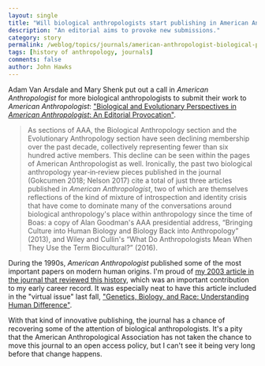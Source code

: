 ```yaml
---
layout: single
title: "Will biological anthropologists start publishing in American Anthropologist again?"
description: "An editorial aims to provoke new submissions."
category: story
permalink: /weblog/topics/journals/american-anthropologist-biological-provocation-2019.html
tags: [history of anthropology, journals]
comments: false
author: John Hawks
---
```


Adam Van Arsdale and Mary Shenk put out a call in <em>American Anthropologist</em> for more biological anthropologists to submit their work to <em>American Anthropologist</em>: <a href="https://doi.org/10.1111/aman.13206">"Biological and Evolutionary Perspectives in <em>American Anthropologist</em>: An Editorial Provocation"</a>.

<blockquote>As sections of AAA, the Biological Anthropology section and the Evolutionary Anthropology section have seen declining membership over the past decade, collectively representing fewer than six hundred active members. This decline can be seen within the pages of American Anthropologist as well. Ironically, the past two biological anthropology year‐in‐review pieces published in the journal (Gokcumen 2018; Nelson 2017) cite a total of just three articles published in <em>American Anthropologist</em>, two of which are themselves reflections of the kind of mixture of introspection and identity crisis that have come to dominate many of the conversations around biological anthropology's place within anthropology since the time of Boas: a copy of Alan Goodman's AAA presidential address, “Bringing Culture into Human Biology and Biology Back into Anthropology” (2013), and Wiley and Cullin's “What Do Anthropologists Mean When They Use the Term Biocultural?” (2016).</blockquote>

During the 1990s, <em>American Anthropologist</em> published some of the most important papers on modern human origins. I'm proud of <a href="https://doi.org/10.1525/aa.2003.105.1.89 ">my 2003 article in the journal that reviewed this history</a>, which was an important contribution to my early career record. It was especially neat to have this article included in the "virtual issue" last fall, <a href="https://anthrosource.onlinelibrary.wiley.com/doi/toc/10.1111/(ISSN)1548-1433.genetics-biology-and-race">"Genetics, Biology, and Race: Understanding Human Difference"</a>.

With that kind of innovative publishing, the journal has a chance of recovering some of the attention of biological anthropologists. It's a pity that the American Anthropological Association has not taken the chance to move this journal to an open access policy, but I can't see it being very long before that change happens.
